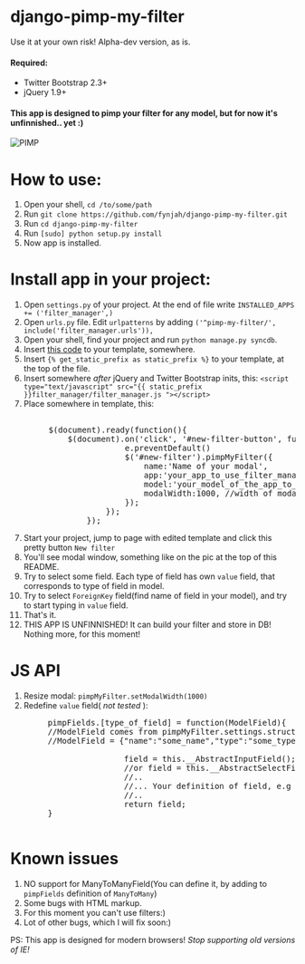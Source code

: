 django-pimp-my-filter
=====================

Use it at your own risk! Alpha-dev version, as is.

#### Required: 
- Twitter Bootstrap 2.3+
- jQuery 1.9+

#### This app is designed to pimp your filter for any model, but for now it's unfinnished.. yet :)

![PIMP](https://raw.github.com/fynjah/django-pimp-my-filter/master/filter_manager/static/Untitled.png "PIMP")

How to use:
===========
1. Open your shell, ``cd /to/some/path``
2. Run ``git clone https://github.com/fynjah/django-pimp-my-filter.git``
3. Run ``cd django-pimp-my-filter``
4. Run ``[sudo] python setup.py install``
5. Now app is installed.

Install app in your project:
============================
1. Open ``settings.py`` of your project. At the end of file write ``INSTALLED_APPS += ('filter_manager',)``
2. Open ``urls.py`` file. Edit ``urlpatterns`` by adding ``('^pimp-my-filter/', include('filter_manager.urls')),``
3. Open your shell, find your project and run `python manage.py syncdb`.
4. Insert [this code](https://raw.github.com/fynjah/django-pimp-my-filter/master/filter_manager/templates/base.html) to your template, somewhere.
5. Insert ``{% get_static_prefix as static_prefix %}`` to your template, at the top of the file.
6. Insert somewhere *after* jQuery and Twitter Bootstrap inits, this: ``<script type="text/javascript" src="{{ static_prefix }}filter_manager/filter_manager.js "></script>``
7. Place somewhere in template, this:
<pre>
	
	    $(document).ready(function(){
	        $(document).on('click', '#new-filter-button', function(e){
	                    e.preventDefault()
	                    $('#new-filter').pimpMyFilter({
	                        name:'Name of your modal',
	                        app:'your_app_to_use_filter_manager',
	                        model:'your_model_of_the_app_to_use_filter',
	                        modalWidth:1000, //width of modal, req. "800". But, anyway it's fluid.
	                    });
	                });
	            });
</pre>
7. Start your project, jump to page with edited template and click this pretty button `New filter`
8. You'll see modal window, something like on the pic at the top of this README.
9. Try to select some field. Each type of field has own `value` field, that corresponds to type of field in model.
10. Try to select `ForeignKey` field(find name of field in your model), and try to start typing in `value` field.
11. That's it.
12. THIS APP IS UNFINNISHED! It can build your filter and store in DB! Nothing more, for this moment!

JS API
======
1. Resize modal: `pimpMyFilter.setModalWidth(1000)`
2. Redefine `value` field( *not tested* ): 
	<pre>
		pimpFields.[type_of_field] = function(ModelField){ 
		//ModelField comes from pimpMyFilter.settings.structure
		//ModelField = {"name":"some_name","type":"some_type"}. Use it.

	                    field = this.__AbstractInputField();
	                    //or field = this.__AbstractSelectField();
	                    //..
	                    //... Your definition of field, e.g field.css(), etc
	                    //..
	                    return field;
		}
	</pre>

Known issues
============
1. NO support for ManyToManyField(You can define it, by adding to `pimpFields` definition of `ManyToMany`)
2. Some bugs with HTML markup.
3. For this moment you can't use filters:)
4. Lot of other bugs, which I will fix soon:)


PS: This app is designed for modern browsers! *Stop supporting old versions of IE!*
